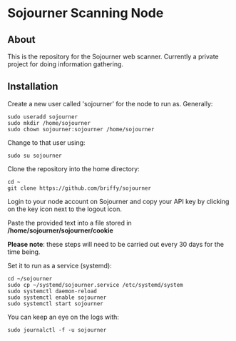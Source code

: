# Sojourner Scanning Node

## About
This is the repository for the Sojourner web scanner.  Currently a private project for doing information gathering.

## Installation

Create a new user called 'sojourner' for the node to run as.  Generally:
```
sudo useradd sojourner
sudo mkdir /home/sojourner
sudo chown sojourner:sojourner /home/sojourner
```

Change to that user using:
```
sudo su sojourner
```

Clone the repository into the home directory:
```
cd ~
git clone https://github.com/briffy/sojourner
```

Login to your node account on Sojourner and copy your API key by clicking on the key icon next to the logout icon.

Paste the provided text into a file stored in **/home/sojourner/sojourner/cookie**

**Please note**:  these steps will need to be carried out every 30 days for the time being.

Set it to run as a service (systemd):
```
cd ~/sojourner
sudo cp ~/systemd/sojourner.service /etc/systemd/system
sudo systemctl daemon-reload
sudo systemctl enable sojourner
sudo systemctl start sojourner
```

You can keep an eye on the logs with:
```
sudo journalctl -f -u sojourner
```